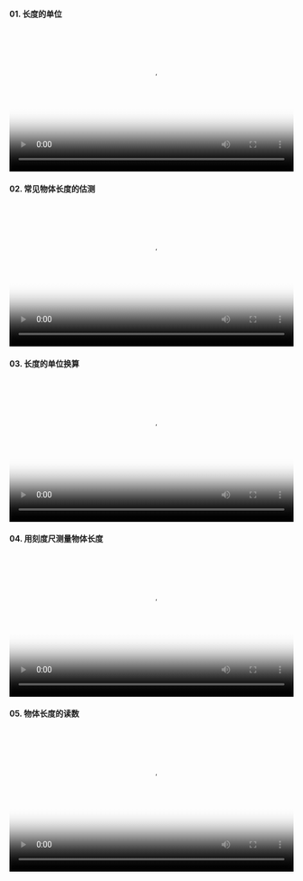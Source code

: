 #### 01. 长度的单位

<video preload="auto" width = 100% hight = 100% poster="https://s1.ax1x.com/2023/02/19/pSLIxAO.jpg" src="http://vs.leleketang.com/dat/ms/ph/k/video/20631.mp4" controls></video>

#### 02. 常见物体长度的估测

<video preload="auto" width = 100% hight = 100% poster="https://s1.ax1x.com/2023/02/19/pSLIxAO.jpg" src="http://vs.leleketang.com/dat/ms/ph/k/video/20632.mp4" controls></video>

#### 03. 长度的单位换算

<video preload="auto" width = 100% hight = 100% poster="https://s1.ax1x.com/2023/02/19/pSLIxAO.jpg" src="http://vs.leleketang.com/dat/ms/ph/k/video/20633.mp4" controls></video>

#### 04. 用刻度尺测量物体长度

<video preload="auto" width = 100% hight = 100% poster="https://s1.ax1x.com/2023/02/19/pSLIxAO.jpg" src="http://vs.leleketang.com/dat/ms/ph/k/video/20634.mp4" controls></video>

#### 05. 物体长度的读数

<video preload="auto" width = 100% hight = 100% poster="https://s1.ax1x.com/2023/02/19/pSLIxAO.jpg" src="http://vs.leleketang.com/dat/ms/ph/k/video/20635.mp4" controls></video>

